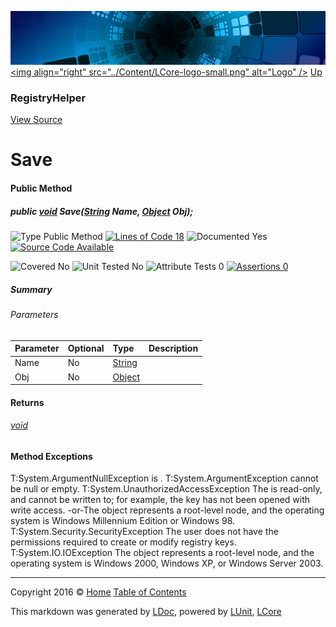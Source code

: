 ![](../Content/LCore-banner-small.png "")
[&lt;img align=&quot;right&quot; src=&quot;../Content/LCore-logo-small.png&quot; alt=&quot;Logo&quot; /&gt;](../../README.md)
[Up](RegistryHelper.md)

### RegistryHelper
[View Source](../Tools/RegistryHelper.cs)

# Save

#### Public Method

##### public <a href="https://msdn.microsoft.com/en-us/library/system.void.aspx" alt="">void</a> Save(<a href="https://msdn.microsoft.com/en-us/library/system.string.aspx" alt="">String</a> Name, <a href="https://msdn.microsoft.com/en-us/library/system.object.aspx" alt="">Object</a> Obj);

![Type Public Method](http://b.repl.ca/v1/Type-Public%20Method-Blue.png "") [![Lines of Code 18](http://b.repl.ca/v1/Lines%20of%20Code-18-blue.png "")](../Tools/RegistryHelper.cs#L49)    ![Documented Yes](http://b.repl.ca/v1/Documented-Yes-brightgreen.png "") [![Source Code Available](http://b.repl.ca/v1/Source%20Code-Available-brightgreen.png "")](../Tools/RegistryHelper.cs#L49)

![Covered No](http://b.repl.ca/v1/Covered-No-red.png "") ![Unit Tested No](http://b.repl.ca/v1/Unit%20Tested-No-lightgrey.png "") ![Attribute Tests 0](http://b.repl.ca/v1/Attribute%20Tests-0-lightgrey.png "") [![Assertions 0](http://b.repl.ca/v1/Assertions-0-lightgrey.png "")](../Tools/RegistryHelper.cs)

##### Summary


###### Parameters

Parameter | Optional | Type | Description
:---  | :---  | :---  | :--- 
Name | No | [String](https://msdn.microsoft.com/en-us/library/system.string.aspx) | 
Obj | No | [Object](https://msdn.microsoft.com/en-us/library/system.object.aspx) | 


#### Returns

###### [void](https://msdn.microsoft.com/en-us/library/system.void.aspx)

#### Method Exceptions
T:System.ArgumentNullException  is .
T:System.ArgumentException  cannot be null or empty.
T:System.UnauthorizedAccessException The  is read-only, and cannot be written to; for example, the key has not been opened with write access. -or-The  object represents a root-level node, and the operating system is Windows Millennium Edition or Windows 98.
T:System.Security.SecurityException The user does not have the permissions required to create or modify registry keys. 
T:System.IO.IOException The  object represents a root-level node, and the operating system is Windows 2000, Windows XP, or Windows Server 2003.



---

Copyright 2016 &copy; [Home](../../README.md) [Table of Contents](../../TableOfContents.md)

This markdown was generated by [LDoc](https://github.com/CodeSingularity/LDoc), powered by [LUnit](https://github.com/CodeSingularity/LUnit), [LCore](https://github.com/CodeSingularity/LCore)
